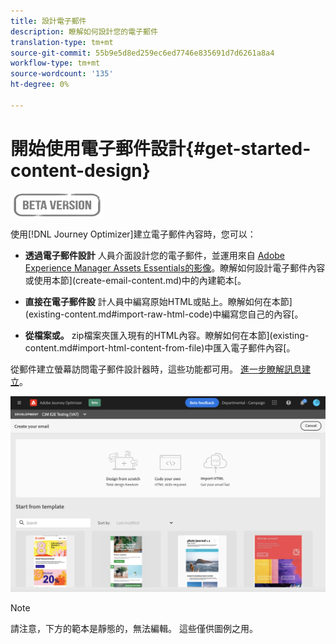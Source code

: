 ```yaml
---
title: 設計電子郵件
description: 瞭解如何設計您的電子郵件
translation-type: tm+mt
source-git-commit: 55b9e5d8ed259ec6ed7746e835691d7d6261a8a4
workflow-type: tm+mt
source-wordcount: '135'
ht-degree: 0%

---
```


# 開始使用電子郵件設計{#get-started-content-design}

![](assets/do-not-localize/badge.png)

使用[!DNL Journey Optimizer]建立電子郵件內容時，您可以：

* **透過電子郵件設計** 人員介面設計您的電子郵件，並運用來自 [Adobe Experience Manager Assets Essentials的影像](assets-essentials.md)。瞭解如何設計電子郵件內容或使用本節](create-email-content.md)中的內建範本[。

* **直接在電子郵件設** 計人員中編寫原始HTML或貼上。瞭解如何在本節](existing-content.md#import-raw-html-code)中編寫您自己的內容[。

* **從檔案或。** zip檔案夾匯入現有的HTML內容。瞭解如何在本節](existing-content.md#import-html-content-from-file)中匯入電子郵件內容[。

從郵件建立螢幕訪問電子郵件設計器時，這些功能都可用。 [進一步瞭解訊息建立](create-message.md)。

![](assets/content-editors.png)

>[!NOTE]
>
>請注意，下方的範本是靜態的，無法編輯。 這些僅供圖例之用。
